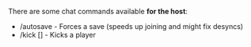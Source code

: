 There are some chat commands available **for the host**:
* /autosave - Forces a save (speeds up joining and might fix desyncs)
* /kick [] - Kicks a player